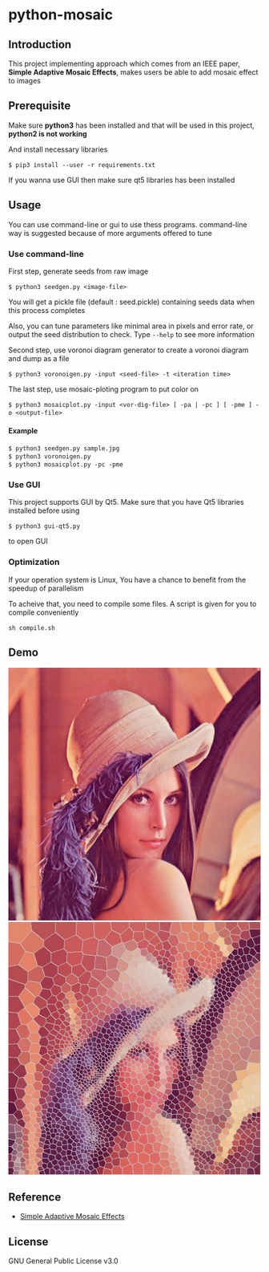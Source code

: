 # python-mosaic

## Introduction

This project implementing approach which comes from an IEEE paper, **Simple Adaptive Mosaic Effects**, makes users be able to add mosaic effect to images  

## Prerequisite

Make sure  **python3** has been installed and that will be used in this project, **python2 is not working**

And install necessary libraries

```
$ pip3 install --user -r requirements.txt
```

If you wanna use GUI then make sure qt5
libraries has been installed

## Usage

You can use command-line or gui to use thess programs. command-line way is suggested because of more arguments offered to tune

### Use command-line

First step, generate seeds from raw image

```
$ python3 seedgen.py <image-file>
```

You will get a pickle file (default : seed.pickle) containing seeds data when this process completes

Also, you can  tune parameters like minimal area in pixels and error rate, or output the seed distribution to check. Type `--help` to see more information

Second step, use voronoi diagram generator to create a voronoi diagram and dump as a file

```
$ python3 voronoigen.py -input <seed-file> -t <iteration time>
```

The last step, use mosaic-ploting program to put color
on 

```
$ python3 mosaicplot.py -input <vor-dig-file> [ -pa | -pc ] [ -pme ] -o <output-file>
```

#### Example

```
$ python3 seedgen.py sample.jpg
$ python3 voronoigen.py
$ python3 mosaicplot.py -pc -pme
```

### Use GUI

This project supports GUI by Qt5. Make sure that you have Qt5 libraries installed
before using 

```
$ python3 gui-qt5.py
```

to open GUI

### Optimization

If your operation system is Linux, You have a chance to benefit from the
speedup of parallelism

To acheive that, you need to compile
some files. A script is given for you to compile conveniently 

```
sh compile.sh
```

## Demo

![Lenna.png](demo/Lenna.png)
![Lenna-mosaic.png](demo/Lenna-mosaic.jpg)

## Reference

- [Simple Adaptive Mosaic Effects](http://ieeexplore.ieee.org/document/1599119/)

## License

GNU General Public License v3.0